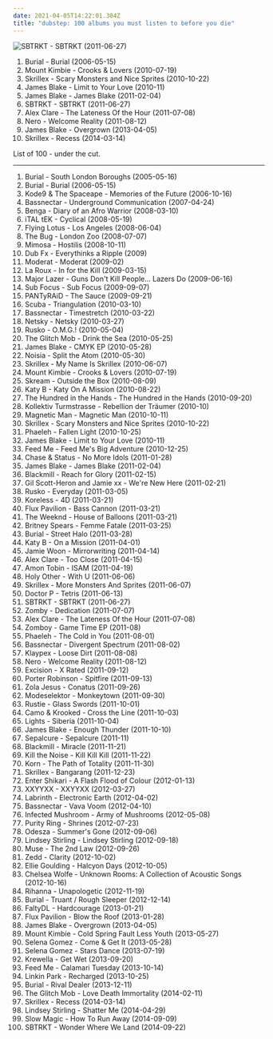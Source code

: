 ```yaml
---
date: 2021-04-05T14:22:01.304Z
title: "dubstep: 100 albums you must listen to before you die"
---
```

![SBTRKT - SBTRKT (2011-06-27)](http://coverartarchive.org/release/63b4acff-866a-4b80-90fa-9f4a2af3445d/4110790212-500.jpg "SBTRKT - SBTRKT (2011-06-27)")
<ol class="albums">
<li data-cover="http://coverartarchive.org/release/cb5e68da-bf42-32e6-ae35-29d99f931960/10083770849-500.jpg" data-tags="dubstep" role="button">Burial - Burial (2006-05-15)</li>
<li data-cover="http://coverartarchive.org/release/c90ec1ef-cdaf-3b2c-b8eb-a823514e1757/4644031052-500.jpg" data-tags="dubstep, ambient" role="button">Mount Kimbie - Crooks & Lovers (2010-07-19)</li>
<li data-cover="https://via.placeholder.com/450" data-tags="dubstep" role="button">Skrillex - Scary Monsters and Nice Sprites (2010-10-22)</li>
<li data-cover="https://img.discogs.com/c94UBY8bWIZATrph5bsxzUyIVzA=/fit-in/333x333/filters:strip_icc():format(jpeg):mode_rgb():quality(90)/discogs-images/R-2566056-1290802606.jpeg.jpg" data-tags="singer-songwriter, dubstep, bass music, covers and same song titles" role="button">James Blake - Limit to Your Love (2010-11)</li>
<li data-cover="http://coverartarchive.org/release/53b4be47-2888-4434-91ac-713489db8c1f/28541045554-500.jpg" data-tags="electronic, dubstep" role="button">James Blake - James Blake (2011-02-04)</li>
<li data-cover="http://coverartarchive.org/release/63b4acff-866a-4b80-90fa-9f4a2af3445d/4110790212-500.jpg" data-tags="dubstep" role="button">SBTRKT - SBTRKT (2011-06-27)</li>
<li data-cover="http://coverartarchive.org/release/39df3094-f91b-4c4b-aa96-b1523db67172/3904999236-500.jpg" data-tags="dubstep, soul, 10s" role="button">Alex Clare - The Lateness Of the Hour (2011-07-08)</li>
<li data-cover="http://coverartarchive.org/release/7f49326e-aceb-4fc6-a1ec-671a0ef14eac/6441724282-500.jpg" data-tags="dubstep" role="button">Nero - Welcome Reality (2011-08-12)</li>
<li data-cover="https://img.discogs.com/Fc3zWW02lcBDhoIb7F0GNqH6Cpk=/fit-in/600x599/filters:strip_icc():format(jpeg):mode_rgb():quality(90)/discogs-images/R-4468927-1462915153-5331.jpeg.jpg" data-tags="electronic, soul" role="button">James Blake - Overgrown (2013-04-05)</li>
<li data-cover="http://coverartarchive.org/release/be5bf2db-1687-49c2-ae05-b124b681bc11/8013196005-500.jpg" data-tags="dubstep" role="button">Skrillex - Recess (2014-03-14)</li>
</ol>
List of 100 - under the cut.
<!-- more -->

_________________

<ol class="albums">
<li data-cover="http://coverartarchive.org/release/612f7793-a7ba-3b26-af39-c246689453ff/1050318349-500.jpg" data-tags="dubstep" role="button">
Burial - South London Boroughs (2005-05-16)
</li>
<li data-cover="http://coverartarchive.org/release/cb5e68da-bf42-32e6-ae35-29d99f931960/10083770849-500.jpg" data-tags="dubstep" role="button">
Burial - Burial (2006-05-15)
</li>
<li data-cover="http://coverartarchive.org/release/641d19c1-d601-4f84-a1a3-8fe9c4caa807/1094292025-500.jpg" data-tags="dubstep" role="button">
Kode9 & The Spaceape - Memories of the Future (2006-10-16)
</li>
<li data-cover="http://coverartarchive.org/release/331161c2-7b97-43a8-b4f9-88c0e6a01127/8090852961-500.jpg" data-tags="electronic, dubstep, tribal fusion" role="button">
Bassnectar - Underground Communication (2007-04-24)
</li>
<li data-cover="https://via.placeholder.com/450" data-tags="dubstep" role="button">
Benga - Diary of an Afro Warrior (2008-03-10)
</li>
<li data-cover="http://coverartarchive.org/release/6175641b-76c6-49ea-9d50-8afff91ef0bb/26997391455-500.jpg" data-tags="dubstep" role="button">
iTAL tEK - Cyclical (2008-05-19)
</li>
<li data-cover="http://coverartarchive.org/release/90fb53c6-4e9c-4fd6-a7a4-ef5b2a0b61a1/19198420581-500.jpg" data-tags="experimental, electronic" role="button">
Flying Lotus - Los Angeles (2008-06-04)
</li>
<li data-cover="https://via.placeholder.com/450" data-tags="dubstep" role="button">
The Bug - London Zoo (2008-07-07)
</li>
<li data-cover="http://coverartarchive.org/release/243c3d2d-5c5c-4b22-a296-a1400341a534/5356084335-500.jpg" data-tags="dubstep" role="button">
Mimosa - Hostilis (2008-10-11)
</li>
<li data-cover="http://coverartarchive.org/release/744ae359-3156-4b4a-b0ac-38c3e160b64c/1242688139-500.jpg" data-tags="beatbox, reggae, dub, dubstep" role="button">
Dub Fx - Everythinks a Ripple (2009)
</li>
<li data-cover="http://coverartarchive.org/release/e74b4ee5-8c1e-44fd-89ca-e680dd568711/1655559415-500.jpg" data-tags="techno, idm" role="button">
Moderat - Moderat (2009-02)
</li>
<li data-cover="http://coverartarchive.org/release/832a78ea-5be2-36b3-bcb7-107b77dfe674/23298175097-500.jpg" data-tags="electropop" role="button">
La Roux - In for the Kill (2009-03-15)
</li>
<li data-cover="https://img.discogs.com/I8kg5PqpGoQrSWv2ZHReKwk6TJQ=/fit-in/560x568/filters:strip_icc():format(jpeg):mode_rgb():quality(90)/discogs-images/R-1912695-1252014531.jpeg.jpg" data-tags="dubstep, dancehall, 00's, miami bass, funny as fuck, reggeaton, moombah, weapons and shields, jan 2010" role="button">
Major Lazer - Guns Don't Kill People... Lazers Do (2009-06-16)
</li>
<li data-cover="http://coverartarchive.org/release/1a19f098-db74-4766-83e8-8c5b50e09b8f/28954779358-500.jpg" data-tags="drum and bass" role="button">
Sub Focus - Sub Focus (2009-09-07)
</li>
<li data-cover="http://coverartarchive.org/release/34ddc83f-e1c2-40ea-8c87-0bc1d6ab4e34/5073213622-500.jpg" data-tags="dubstep, dubstep idm, dj hiptronic" role="button">
PANTyRAiD - The Sauce (2009-09-21)
</li>
<li data-cover="http://coverartarchive.org/release/84431d2b-4af9-43b0-805c-c6579c774de6/1207883515-500.jpg" data-tags="dubstep" role="button">
Scuba - Triangulation (2010-03-10)
</li>
<li data-cover="http://coverartarchive.org/release/5c909de1-7a64-47d5-8ede-d3b5687e8656/7152942508-500.jpg" data-tags="dubstep" role="button">
Bassnectar - Timestretch (2010-03-22)
</li>
<li data-cover="https://via.placeholder.com/450" data-tags="drum and bass" role="button">
Netsky - Netsky (2010-03-27)
</li>
<li data-cover="http://coverartarchive.org/release/c0254828-029b-4006-8a14-8464b09cbc40/14987408388-500.jpg" data-tags="dubstep" role="button">
Rusko - O.M.G.! (2010-05-04)
</li>
<li data-cover="http://coverartarchive.org/release/76e5d7ce-8051-4bb4-8aac-f248a4834114/18402662166-500.jpg" data-tags="glitch, electronic" role="button">
The Glitch Mob - Drink the Sea (2010-05-25)
</li>
<li data-cover="https://img.discogs.com/919YIsbdDronYcWg-QlgI_A0hcA=/fit-in/600x599/filters:strip_icc():format(jpeg):mode_rgb():quality(90)/discogs-images/R-2321464-1285252909.jpeg.jpg" data-tags="downtempo, dubstep, r&s" role="button">
James Blake - CMYK EP (2010-05-28)
</li>
<li data-cover="http://coverartarchive.org/release/e82d5c86-9c18-4842-9cc9-8e348ad3df6c/1214392676-500.jpg" data-tags="drum and bass, dubstep" role="button">
Noisia - Split the Atom (2010-05-30)
</li>
<li data-cover="http://coverartarchive.org/release/607fad5d-1010-42b5-a18a-01f3eef6b81b/5607683561-500.jpg" data-tags="dubstep, dance, electro" role="button">
Skrillex - My Name Is Skrillex (2010-06-07)
</li>
<li data-cover="http://coverartarchive.org/release/c90ec1ef-cdaf-3b2c-b8eb-a823514e1757/4644031052-500.jpg" data-tags="dubstep, ambient" role="button">
Mount Kimbie - Crooks & Lovers (2010-07-19)
</li>
<li data-cover="http://coverartarchive.org/release/0d71f839-8032-4eec-8b86-5116a9ede310/24185905454-500.jpg" data-tags="dubstep" role="button">
Skream - Outside the Box (2010-08-09)
</li>
<li data-cover="http://coverartarchive.org/release/469de530-4198-4b4b-8408-66dfe1373212/1425963529-500.jpg" data-tags="dubstep, house, uk garage, katy, katy b, nton" role="button">
Katy B - Katy On A Mission (2010-08-22)
</li>
<li data-cover="https://img.discogs.com/NryS7RmFTXvmVuNPt44lPlwROho=/fit-in/600x538/filters:strip_icc():format(jpeg):mode_rgb():quality(90)/discogs-images/R-2448637-1284635750.jpeg.jpg" data-tags="disco, electropop, indie rock, dubstep, house, synth-pop, albums i have on vinyl, recommended by jwz, self-titled album" role="button">
The Hundred in the Hands - The Hundred in the Hands (2010-09-20)
</li>
<li data-cover="http://coverartarchive.org/release/347050b0-c472-444e-a774-5513b2e988bd/4516032986-500.jpg" data-tags="electronic, experimental, dubstep, minimal techno, idm, minimal glitch, abstract idm, minimal chill" role="button">
Kollektiv Turmstrasse - Rebellion der Träumer (2010-10)
</li>
<li data-cover="http://coverartarchive.org/release/0ff3c020-7240-463b-875e-9565e15980bd/1291725158-500.jpg" data-tags="dubstep" role="button">
Magnetic Man - Magnetic Man (2010-10-11)
</li>
<li data-cover="https://via.placeholder.com/450" data-tags="dubstep" role="button">
Skrillex - Scary Monsters and Nice Sprites (2010-10-22)
</li>
<li data-cover="http://coverartarchive.org/release/1e390ef9-681e-4bb9-8494-0b97c1a6a23e/9070498238-500.jpg" data-tags="dubstep" role="button">
Phaeleh - Fallen Light (2010-10-25)
</li>
<li data-cover="https://img.discogs.com/c94UBY8bWIZATrph5bsxzUyIVzA=/fit-in/333x333/filters:strip_icc():format(jpeg):mode_rgb():quality(90)/discogs-images/R-2566056-1290802606.jpeg.jpg" data-tags="singer-songwriter, dubstep, bass music, covers and same song titles" role="button">
James Blake - Limit to Your Love (2010-11)
</li>
<li data-cover="http://coverartarchive.org/release/4cf99bae-e926-46ac-91ce-16e1ad2efdb3/2173076183-500.jpg" data-tags="dubstep, house, electro house" role="button">
Feed Me - Feed Me's Big Adventure (2010-12-25)
</li>
<li data-cover="https://img.discogs.com/sVNmw-zFlPY39DEorIjqZUTJpDY=/fit-in/500x297/filters:strip_icc():format(jpeg):mode_rgb():quality(90)/discogs-images/R-2713155-1297691471.jpeg.jpg" data-tags="drum and bass" role="button">
Chase & Status - No More Idols (2011-01-28)
</li>
<li data-cover="http://coverartarchive.org/release/53b4be47-2888-4434-91ac-713489db8c1f/28541045554-500.jpg" data-tags="electronic, dubstep" role="button">
James Blake - James Blake (2011-02-04)
</li>
<li data-cover="http://coverartarchive.org/release/3595aec4-1123-431c-aea4-5cfc1bcec675/15733860957-500.jpg" data-tags="dubstep" role="button">
Blackmill - Reach for Glory (2011-02-15)
</li>
<li data-cover="http://coverartarchive.org/release/c64ff47a-7558-3d80-ab9d-1588325b4003/21163981761-500.jpg" data-tags="electronic, experimental, dubstep" role="button">
Gil Scott-Heron and Jamie xx - We're New Here (2011-02-21)
</li>
<li data-cover="http://coverartarchive.org/release/734bc2bf-fec5-4133-8fc3-7f88a5c03e69/24038436103-500.jpg" data-tags="dubstep" role="button">
Rusko - Everyday (2011-03-05)
</li>
<li data-cover="http://coverartarchive.org/release/29d5c7b9-85b1-3e69-9b6d-99f239f7c1d0/4031224817-500.jpg" data-tags="dubstep, deep house" role="button">
Koreless - 4D (2011-03-21)
</li>
<li data-cover="http://coverartarchive.org/release/2fca1b4d-f307-48fc-a449-550e663c9da0/18420618474-500.jpg" data-tags="electronic, heavy, dubstep, edm, massive, banger, breakthrough, filthy, flux, flux pavilion, stinker" role="button">
Flux Pavilion - Bass Cannon (2011-03-21)
</li>
<li data-cover="http://coverartarchive.org/release/61784ca8-f1a9-4cf8-8452-b5c7076a6fc0/1925635860-500.jpg" data-tags="r&b, rnb, electronic" role="button">
The Weeknd - House of Balloons (2011-03-21)
</li>
<li data-cover="http://coverartarchive.org/release/c3eeeb71-ddad-4654-a84a-5975f734b8f3/4504244802-500.jpg" data-tags="pop, britney spears" role="button">
Britney Spears - Femme Fatale (2011-03-25)
</li>
<li data-cover="http://coverartarchive.org/release/165ac34b-6b79-48cb-9d14-cb92775cdef9/1348809060-500.jpg" data-tags="dubstep" role="button">
Burial - Street Halo (2011-03-28)
</li>
<li data-cover="http://coverartarchive.org/release/51d5b8ae-a65b-4e0f-b324-a3cb263ba705/1425942008-500.jpg" data-tags="electronic, dubstep" role="button">
Katy B - On a Mission (2011-04-01)
</li>
<li data-cover="http://coverartarchive.org/release/8164140b-6d5f-3a69-a19a-6785446191e9/852058673-500.jpg" data-tags="soul" role="button">
Jamie Woon - Mirrorwriting (2011-04-14)
</li>
<li data-cover="http://coverartarchive.org/release/8e956b5c-d33a-433b-a194-33a2e331d346/1459636806-500.jpg" data-tags="pop, electronic" role="button">
Alex Clare - Too Close (2011-04-15)
</li>
<li data-cover="http://coverartarchive.org/release/d3264e30-5a8f-4522-a8e3-41afa62846fd/7923895295-500.jpg" data-tags="experimental, electronic, dubstep" role="button">
Amon Tobin - ISAM (2011-04-19)
</li>
<li data-cover="https://img.discogs.com/ahscDuBPtYtFMcx5aLRHNY-e3Rs=/fit-in/600x600/filters:strip_icc():format(jpeg):mode_rgb():quality(90)/discogs-images/R-2812981-1401881185-7985.jpeg.jpg" data-tags="downtempo, dubstep" role="button">
Holy Other - With U (2011-06-06)
</li>
<li data-cover="https://img.discogs.com/aMqppzB6n119MJJ_S7AY0Q_IDiU=/fit-in/500x500/filters:strip_icc():format(jpeg):mode_rgb():quality(90)/discogs-images/R-2959907-1309217030.jpeg.jpg" data-tags="dubstep, electronic" role="button">
Skrillex - More Monsters And Sprites (2011-06-07)
</li>
<li data-cover="https://img.discogs.com/y4XBgnPfRyJUXneW93sfjJwJt44=/fit-in/600x600/filters:strip_icc():format(jpeg):mode_rgb():quality(90)/discogs-images/R-3354632-1336033311.jpeg.jpg" data-tags="electronic, dubstep, drum and bass, breakbeat, tetris" role="button">
Doctor P - Tetris (2011-06-13)
</li>
<li data-cover="http://coverartarchive.org/release/63b4acff-866a-4b80-90fa-9f4a2af3445d/4110790212-500.jpg" data-tags="dubstep" role="button">
SBTRKT - SBTRKT (2011-06-27)
</li>
<li data-cover="https://img.discogs.com/un58qfta0C4FwTcWV3cHWErXXpI=/fit-in/600x600/filters:strip_icc():format(jpeg):mode_rgb():quality(90)/discogs-images/R-2976663-1310067486.jpeg.jpg" data-tags="dubstep" role="button">
Zomby - Dedication (2011-07-07)
</li>
<li data-cover="http://coverartarchive.org/release/39df3094-f91b-4c4b-aa96-b1523db67172/3904999236-500.jpg" data-tags="dubstep, soul, 10s" role="button">
Alex Clare - The Lateness Of the Hour (2011-07-08)
</li>
<li data-cover="http://coverartarchive.org/release/0133c379-4f50-4285-83a2-bd8d712f18cc/18461172656-500.jpg" data-tags="dubstep" role="button">
Zomboy - Game Time EP (2011-08)
</li>
<li data-cover="http://coverartarchive.org/release/1cc92903-8a5b-4e92-a801-d7d446939e75/21355577605-500.jpg" data-tags="dubstep" role="button">
Phaeleh - The Cold in You (2011-08-01)
</li>
<li data-cover="http://coverartarchive.org/release/5e475853-f759-471f-a22c-1b26ec92742c/28278057526-500.jpg" data-tags="dubstep, breaks, one eye sign" role="button">
Bassnectar - Divergent Spectrum (2011-08-02)
</li>
<li data-cover="http://coverartarchive.org/release/04151844-9f26-42b9-a93c-7d2ae39a133a/5606417072-500.jpg" data-tags="dubstep, electro house, get it on rapsody" role="button">
Klaypex - Loose Dirt (2011-08-08)
</li>
<li data-cover="http://coverartarchive.org/release/7f49326e-aceb-4fc6-a1ec-671a0ef14eac/6441724282-500.jpg" data-tags="dubstep" role="button">
Nero - Welcome Reality (2011-08-12)
</li>
<li data-cover="http://coverartarchive.org/release/e91b0f96-6546-4c70-9504-af2972680457/1073557306-500.jpg" data-tags="dubstep" role="button">
Excision - X Rated (2011-09-12)
</li>
<li data-cover="http://coverartarchive.org/release/88ffbbe2-bcce-4bfd-912d-2d1998173e4a/11697782536-500.jpg" data-tags="dubstep, electronic, electro house" role="button">
Porter Robinson - Spitfire (2011-09-13)
</li>
<li data-cover="http://coverartarchive.org/release/4b96bb65-9831-4c26-a3d1-0455a4fa4805/2292051184-500.jpg" data-tags="electronic, electronica, art pop" role="button">
Zola Jesus - Conatus (2011-09-26)
</li>
<li data-cover="http://coverartarchive.org/release/313362c0-0f9f-4559-8337-8daf9a640d56/5275367063-500.jpg" data-tags="idm, experimental, techno" role="button">
Modeselektor - Monkeytown (2011-09-30)
</li>
<li data-cover="https://img.discogs.com/plh8LBQniRHhM4Qj9K8Dv5c8M1U=/fit-in/333x333/filters:strip_icc():format(jpeg):mode_rgb():quality(90)/discogs-images/R-3148830-1318015914.jpeg.jpg" data-tags="dubstep" role="button">
Rustie - Glass Swords (2011-10-01)
</li>
<li data-cover="https://img.discogs.com/1vmLWlVvT2kY2hwNUnQlbG1tUHI=/fit-in/600x600/filters:strip_icc():format(jpeg):mode_rgb():quality(90)/discogs-images/R-3137310-1322328266.jpeg.jpg" data-tags="dubstep, drum and bass, electronic, neurofunk" role="button">
Camo & Krooked - Cross the Line (2011-10-03)
</li>
<li data-cover="https://img.discogs.com/3nCzyviiL87c9IgTi3hhQDUpP2g=/fit-in/600x527/filters:strip_icc():format(jpeg):mode_rgb():quality(90)/discogs-images/R-3930069-1592203831-1191.jpeg.jpg" data-tags="electronica, pop, dubstep, synthpop, lights, siberia" role="button">
Lights - Siberia (2011-10-04)
</li>
<li data-cover="http://coverartarchive.org/release/e21a0cac-0e21-4425-ad35-3a1c2c5a1b80/2178235290-500.jpg" data-tags="soul" role="button">
James Blake - Enough Thunder (2011-10-10)
</li>
<li data-cover="http://coverartarchive.org/release/63cd3831-4c53-4da2-9702-f0b91d072f06/2905928478-500.jpg" data-tags="dubstep, electronic" role="button">
Sepalcure - Sepalcure (2011-11)
</li>
<li data-cover="http://coverartarchive.org/release/7dc6bfe6-fcac-4e89-b2bf-f5e638e2f665/1812687586-500.jpg" data-tags="dubstep" role="button">
Blackmill - Miracle (2011-11-21)
</li>
<li data-cover="http://coverartarchive.org/release/5fcbe9d4-9428-4de9-89d6-f3173e9e7dc7/19196403181-500.jpg" data-tags="dubstep" role="button">
Kill the Noise - Kill Kill Kill (2011-11-22)
</li>
<li data-cover="http://coverartarchive.org/release/30f616d8-ef16-4386-a702-f24dac4a9b94/1702849582-500.jpg" data-tags="dubstep" role="button">
Korn - The Path of Totality (2011-11-30)
</li>
<li data-cover="http://coverartarchive.org/release/13b61bbf-67ad-4a0b-9f68-85b425061968/1984353512-500.jpg" data-tags="dubstep" role="button">
Skrillex - Bangarang (2011-12-23)
</li>
<li data-cover="https://img.discogs.com/rbBMP4M9Grh7ch-qedABfsJJZgU=/fit-in/600x500/filters:strip_icc():format(jpeg):mode_rgb():quality(90)/discogs-images/R-3365410-1329385926.jpeg.jpg" data-tags="post-hardcore, trancecore, dubstep" role="button">
Enter Shikari - A Flash Flood of Colour (2012-01-13)
</li>
<li data-cover="http://coverartarchive.org/release/f71c093a-2791-455a-b30f-c9ce8b0701b6/9559450051-500.jpg" data-tags="downtempo, electronic, electronica" role="button">
XXYYXX - XXYYXX (2012-03-27)
</li>
<li data-cover="http://coverartarchive.org/release/53ab0143-f891-4a38-99c8-53db5bfc4ce8/5892357054-500.jpg" data-tags="electronic" role="button">
Labrinth - Electronic Earth (2012-04-02)
</li>
<li data-cover="http://coverartarchive.org/release/df08397a-da08-4fcd-bc85-da3c59288f9a/16114656028-500.jpg" data-tags="dubstep, breaks" role="button">
Bassnectar - Vava Voom (2012-04-10)
</li>
<li data-cover="http://coverartarchive.org/release/24187665-87de-40eb-82db-ad38b6ca1566/1078624918-500.jpg" data-tags="electronic, dubstep, electro" role="button">
Infected Mushroom - Army of Mushrooms (2012-05-08)
</li>
<li data-cover="http://coverartarchive.org/release/3148628c-f648-45c0-95ea-b03dc0716e99/1568868601-500.jpg" data-tags="synthpop" role="button">
Purity Ring - Shrines (2012-07-23)
</li>
<li data-cover="http://coverartarchive.org/release/8e099cef-e88d-4468-8d66-253d405d6edc/2340969553-500.jpg" data-tags="chillout" role="button">
Odesza - Summer's Gone (2012-09-06)
</li>
<li data-cover="http://coverartarchive.org/release/bc51ba52-59a7-49a3-8d55-92540d64d8d4/5933544596-500.jpg" data-tags="dubstep" role="button">
Lindsey Stirling - Lindsey Stirling (2012-09-18)
</li>
<li data-cover="http://coverartarchive.org/release/e3c0e7c7-df7c-4b51-9894-e45d1480e7b5/11088776135-500.jpg" data-tags="alternative rock" role="button">
Muse - The 2nd Law (2012-09-26)
</li>
<li data-cover="http://coverartarchive.org/release/fee67a94-3330-4b92-91dd-57d944d57e1e/11172117630-500.jpg" data-tags="electro house, house" role="button">
Zedd - Clarity (2012-10-02)
</li>
<li data-cover="http://coverartarchive.org/release/98215ea8-f57d-49f6-8a77-cad6957b1181/7519909230-500.jpg" data-tags="electronic, synthpop, pop" role="button">
Ellie Goulding - Halcyon Days (2012-10-05)
</li>
<li data-cover="http://coverartarchive.org/release/8589ba2a-e62a-418d-a04d-1ee032197dd3/17775653396-500.jpg" data-tags="folk, andrew, ccm, donald trump, david orton" role="button">
Chelsea Wolfe - Unknown Rooms: A Collection of Acoustic Songs (2012-10-16)
</li>
<li data-cover="http://coverartarchive.org/release/5f705d37-aa27-4aee-bbd2-f8cd93984c31/3039149086-500.jpg" data-tags="pop" role="button">
Rihanna - Unapologetic (2012-11-19)
</li>
<li data-cover="http://coverartarchive.org/release/36b1e2c4-14f2-4cb4-8aff-ae21f17c7dc5/9518509326-500.jpg" data-tags="ambient, dubstep" role="button">
Burial - Truant / Rough Sleeper (2012-12-14)
</li>
<li data-cover="http://coverartarchive.org/release/85d7e841-79ba-4fb2-937e-ecd052622013/4826763527-500.jpg" data-tags="dubstep" role="button">
FaltyDL - Hardcourage (2013-01-21)
</li>
<li data-cover="http://coverartarchive.org/release/2335139c-1ddc-4743-965c-31116645bb25/12155774786-500.jpg" data-tags="dubstep, rooms and buildings, blow the roof" role="button">
Flux Pavilion - Blow the Roof (2013-01-28)
</li>
<li data-cover="https://img.discogs.com/Fc3zWW02lcBDhoIb7F0GNqH6Cpk=/fit-in/600x599/filters:strip_icc():format(jpeg):mode_rgb():quality(90)/discogs-images/R-4468927-1462915153-5331.jpeg.jpg" data-tags="electronic, soul" role="button">
James Blake - Overgrown (2013-04-05)
</li>
<li data-cover="http://coverartarchive.org/release/a4e031e1-42b0-4cd8-a909-b7089d04dd5a/4207663303-500.jpg" data-tags="electronica, dubstep, post-dubstep" role="button">
Mount Kimbie - Cold Spring Fault Less Youth (2013-05-27)
</li>
<li data-cover="https://img.discogs.com/dbN6n83BE7ZXSQn9w7nqnvVaB0U=/fit-in/600x598/filters:strip_icc():format(jpeg):mode_rgb():quality(90)/discogs-images/R-4960708-1380744325-6489.jpeg.jpg" data-tags="pop, dance, female vocalists" role="button">
Selena Gomez - Come & Get It (2013-05-28)
</li>
<li data-cover="http://coverartarchive.org/release/c8fa92a0-936c-4500-9113-369437c3c8bc/7633530823-500.jpg" data-tags="pop, dance" role="button">
Selena Gomez - Stars Dance (2013-07-19)
</li>
<li data-cover="https://img.discogs.com/I8KJkhh1Y205o8fx29B_Xx-g0Rg=/fit-in/600x600/filters:strip_icc():format(jpeg):mode_rgb():quality(90)/discogs-images/R-5023308-1382396199-7898.jpeg.jpg" data-tags="dubstep" role="button">
Krewella - Get Wet (2013-09-20)
</li>
<li data-cover="https://img.discogs.com/2VSnOitMovmSE-g0D6MUeW0sySY=/fit-in/600x600/filters:strip_icc():format(jpeg):mode_rgb():quality(90)/discogs-images/R-2963900-1411662199-6829.jpeg.jpg" data-tags="electronic, dubstep, house, electro house, 10s, days of the week, edm, brostep, complextro, food and drink" role="button">
Feed Me - Calamari Tuesday (2013-10-14)
</li>
<li data-cover="http://coverartarchive.org/release/9f332dc1-bc91-422d-9f83-a95d0a818d61/17661352244-500.jpg" data-tags="electronic, dubstep, remix" role="button">
Linkin Park - Recharged (2013-10-25)
</li>
<li data-cover="http://coverartarchive.org/release/09ac1d17-26d5-43b5-88a5-17d0edbad9d5/5922924284-500.jpg" data-tags="future garage" role="button">
Burial - Rival Dealer (2013-12-11)
</li>
<li data-cover="http://coverartarchive.org/release/1b6379fb-8b83-4d07-9375-854cc90ea1b3/21405595554-500.jpg" data-tags="dubstep, glitch" role="button">
The Glitch Mob - Love Death Immortality (2014-02-11)
</li>
<li data-cover="http://coverartarchive.org/release/be5bf2db-1687-49c2-ae05-b124b681bc11/8013196005-500.jpg" data-tags="dubstep" role="button">
Skrillex - Recess (2014-03-14)
</li>
<li data-cover="http://coverartarchive.org/release/754ffe04-ae91-4b38-bebb-9a565a03eeb0/6830844142-500.jpg" data-tags="classical, dubstep, electronic, instrumental, violin" role="button">
Lindsey Stirling - Shatter Me (2014-04-29)
</li>
<li data-cover="http://coverartarchive.org/release/a6fadf39-4dae-4ef5-a4fd-b9cf5272534e/8684765155-500.jpg" data-tags="chillout, electronic, electronica, indie, alternative, indie pop, dubstep, dance, new wave, dance-pop, psychedelic pop, indietronica, trip hop, noise pop, dream pop, synthpop, alternative pop, alternative dance, trap, chillwave, neo-psychedelia, bubblegum pop, post-dubstep, art pop, urban pop, intelligent dance, idm pop" role="button">
Slow Magic - How To Run Away (2014-09-09)
</li>
<li data-cover="http://coverartarchive.org/release/cc52f61f-de45-482a-8922-e664d54f7363/9272700776-500.jpg" data-tags="electronic, dubstep, indietronica, future garage, xl recordings, young turks" role="button">
SBTRKT - Wonder Where We Land (2014-09-22)
</li>
</ol>